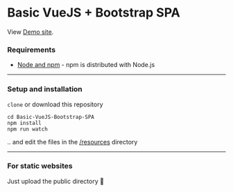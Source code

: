# Basic VueJS + Bootstrap SPA


View [Demo site](https://daniel-rees.github.io/Basic-VueJS-Bootstrap-SPA/).


### Requirements

- [Node and npm](https://nodejs.org/en/) - npm is distributed with Node.js

----

### Setup and installation

`clone` or download this repository
```
cd Basic-VueJS-Bootstrap-SPA
npm install
npm run watch
```
.. and edit the files in the [/resources](resources) directory

----

### For static websites

Just upload the public directory  :slightly_smiling_face:
